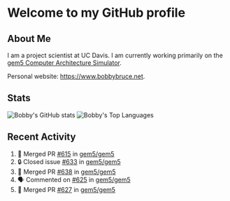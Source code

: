 # Welcome to my GitHub profile

## About Me

I am a project scientist at UC Davis. I am currently working primarily on the [gem5 Computer Architecture Simulator](https://github.com/gem5).

Personal website: <https://www.bobbybruce.net>.

## Stats

![Bobby's GitHub stats](https://github-readme-stats.vercel.app/api?username=bobbyrbruce&show_icons=true&theme=responsive&include_all_commits=true&count_private=true&show=reviews&disable_animations=true)
![Bobby's Top Languages ](https://github-readme-stats.vercel.app/api/top-langs/?username=bobbyrbruce&layout=compact&theme=responsive&count_private=true&langs_count=10&disable_animations=true)

## Recent Activity

<!--START_SECTION:activity-->
1. 🎉 Merged PR [#615](https://github.com/gem5/gem5/pull/615) in [gem5/gem5](https://github.com/gem5/gem5)
2. 🔒 Closed issue [#633](https://github.com/gem5/gem5/issues/633) in [gem5/gem5](https://github.com/gem5/gem5)
3. 🎉 Merged PR [#638](https://github.com/gem5/gem5/pull/638) in [gem5/gem5](https://github.com/gem5/gem5)
4. 🗣 Commented on [#625](https://github.com/gem5/gem5/pull/625#issuecomment-1836816733) in [gem5/gem5](https://github.com/gem5/gem5)
5. 🎉 Merged PR [#627](https://github.com/gem5/gem5/pull/627) in [gem5/gem5](https://github.com/gem5/gem5)
<!--END_SECTION:activity-->
